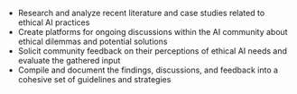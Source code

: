 - Research and analyze recent literature and case studies related to ethical AI practices
- Create platforms for ongoing discussions within the AI community about ethical dilemmas and potential solutions
- Solicit community feedback on their perceptions of ethical AI needs and evaluate the gathered input
- Compile and document the findings, discussions, and feedback into a cohesive set of guidelines and strategies